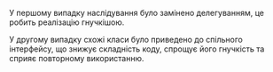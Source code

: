 У першому випадку наслідування було замінено делегуванням, це робить реалізацію гнучкішою.

У другому випадку схожі класи було приведено до спільного інтерфейсу, що знижує складність коду, 
спрощує його гнучкість та сприяє повторному використанню.
